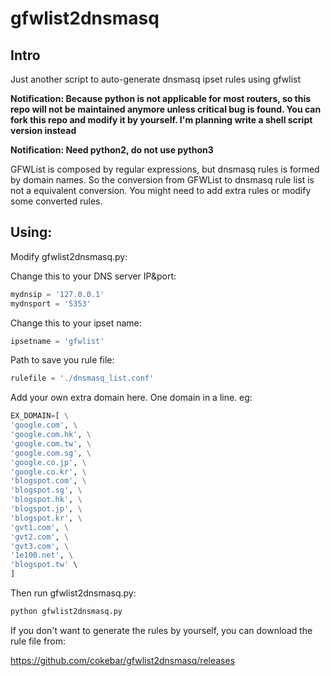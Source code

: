 gfwlist2dnsmasq
=================
Intro
-----
Just another script to auto-generate dnsmasq ipset rules using gfwlist

__Notification: Because python is not applicable for most routers, so this repo will not be maintained anymore unless critical bug is found. You can fork this repo and modify it by yourself. I'm planning write a shell script version instead__

__Notification: Need python2, do not use python3__

GFWList is composed by regular expressions, but dnsmasq rules is formed by domain names. So the conversion from GFWList to dnsmasq rule list is not a equivalent conversion. You might need to add extra rules or modify some converted rules.

Using:
-----

Modify gfwlist2dnsmasq.py:

Change this to your DNS server IP&port:
```python
mydnsip = '127.0.0.1'
mydnsport = '5353'
```

Change this to your ipset name:
```python
ipsetname = 'gfwlist'
```

Path to save you rule file:
```python
rulefile = './dnsmasq_list.conf'
```

Add your own extra domain here. One domain in a line. eg:
```python
EX_DOMAIN=[ \
'google.com', \
'google.com.hk', \
'google.com.tw', \
'google.com.sg', \
'google.co.jp', \
'google.co.kr', \
'blogspot.com', \
'blogspot.sg', \
'blogspot.hk', \
'blogspot.jp', \
'blogspot.kr', \
'gvt1.com', \
'gvt2.com', \
'gvt3.com', \
'1e100.net', \
'blogspot.tw' \
]
```
Then run gfwlist2dnsmasq.py:
```bash
python gfwlist2dnsmasq.py
```
If you don't want to generate the rules by yourself, you can download the rule file from:

https://github.com/cokebar/gfwlist2dnsmasq/releases
